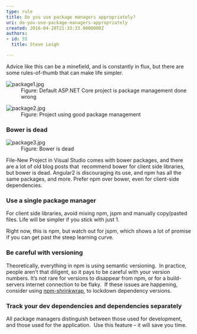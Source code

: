 ```yaml
---
type: rule
title: Do you use package managers appropriately?
uri: do-you-use-package-managers-appropriately
created: 2016-04-28T21:33:33.0000000Z
authors:
- id: 55
  title: Steve Leigh

---
```




<span class='intro'> <p>Advice like this can be a minefield, and is constantly in flux, but there are some rules-of-thumb that can make life simpler.</p> </span>

<dl class="image"><dt>​<img src="/PublishingImages/package1.jpg" alt="package1.jpg" /></dt><dd>Figure&#58; Default ASP.NET Core project is package management done wrong</dd></dl><dl class="image"><dt>​<img src="/PublishingImages/package2.jpg" alt="package2.jpg" /></dt><dd>Figure&#58; Project using good package management</dd></dl><h3>Bower is dead</h3><dl class="image"><dt>​<img src="/PublishingImages/package3.jpg" alt="package3.jpg" /></dt><dd>Figure&#58; Bower is dead </dd></dl><p>File-New Project in Visual Studio comes with bower packages, and there are a lot of old blog posts that&#160; recommend bower for client side libraries, but bower is dead. Angular2 is discouraging its use, and npm has all the same packages, and more. Prefer npm over bower, even for client-side​ dependencies.</p><h3>Use a single package manager</h3><p>For client side libraries, avoid mixing npm, jspm and manually copy/pasted files. Life will be simpler if you stick with just 1.&#160;</p><p>Right now, this is npm, but watch out for jspm, which shows a lot of promise if you can get past the steep learning curve.</p><h3>Be careful with versioning</h3><p>Theoretically, everything in npm is using semantic versioning.&#160; In practice, people aren’t that diligent, so it pays to be careful with your version numbers. It’s not rare for versions to disappear from npm, or for a build-servers internet connection to be flaky.&#160; If these issues are happening, consider using 
      <a href="https&#58;//docs.npmjs.com/cli/shrinkwrap" target="_blank">npm-shrinkwrap </a>&#160;to lockdown dependency versions.</p><h3>Track your dev dependencies and dependencies separately​</h3>
<p>All package managers distinguish between those used for development, and those used for the application.&#160; Use this feature – it will save you time. </p>


